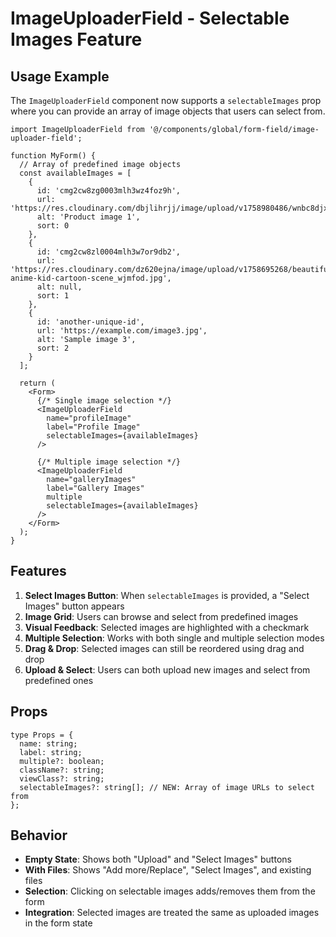 # ImageUploaderField - Selectable Images Feature

## Usage Example

The `ImageUploaderField` component now supports a `selectableImages` prop where you can provide an array of image objects that users can select from.

```tsx
import ImageUploaderField from '@/components/global/form-field/image-uploader-field';

function MyForm() {
  // Array of predefined image objects
  const availableImages = [
    {
      id: 'cmg2cw8zg0003mlh3wz4foz9h',
      url: 'https://res.cloudinary.com/dbjlihrjj/image/upload/v1758980486/wnbc8djxxckzfh4l8w3x.png',
      alt: 'Product image 1',
      sort: 0
    },
    {
      id: 'cmg2cw8zl0004mlh3w7or9db2',
      url: 'https://res.cloudinary.com/dz620ejna/image/upload/v1758695268/beautiful-anime-kid-cartoon-scene_wjmfod.jpg',
      alt: null,
      sort: 1
    },
    {
      id: 'another-unique-id',
      url: 'https://example.com/image3.jpg',
      alt: 'Sample image 3',
      sort: 2
    }
  ];

  return (
    <Form>
      {/* Single image selection */}
      <ImageUploaderField
        name="profileImage"
        label="Profile Image"
        selectableImages={availableImages}
      />

      {/* Multiple image selection */}
      <ImageUploaderField
        name="galleryImages"
        label="Gallery Images"
        multiple
        selectableImages={availableImages}
      />
    </Form>
  );
}
```

## Features

1. **Select Images Button**: When `selectableImages` is provided, a "Select Images" button appears
2. **Image Grid**: Users can browse and select from predefined images
3. **Visual Feedback**: Selected images are highlighted with a checkmark
4. **Multiple Selection**: Works with both single and multiple selection modes
5. **Drag & Drop**: Selected images can still be reordered using drag and drop
6. **Upload & Select**: Users can both upload new images and select from predefined ones

## Props

```tsx
type Props = {
  name: string;
  label: string;
  multiple?: boolean;
  className?: string;
  viewClass?: string;
  selectableImages?: string[]; // NEW: Array of image URLs to select from
};
```

## Behavior

- **Empty State**: Shows both "Upload" and "Select Images" buttons
- **With Files**: Shows "Add more/Replace", "Select Images", and existing files
- **Selection**: Clicking on selectable images adds/removes them from the form
- **Integration**: Selected images are treated the same as uploaded images in the form state